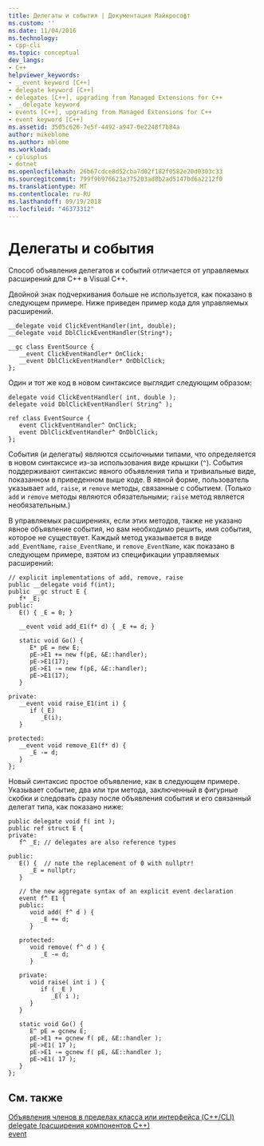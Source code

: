 ```yaml
---
title: Делегаты и события | Документация Майкрософт
ms.custom: ''
ms.date: 11/04/2016
ms.technology:
- cpp-cli
ms.topic: conceptual
dev_langs:
- C++
helpviewer_keywords:
- __event keyword [C++]
- delegate keyword [C++]
- delegates [C++], upgrading from Managed Extensions for C++
- __delegate keyword
- events [C++], upgrading from Managed Extensions for C++
- event keyword [C++]
ms.assetid: 3505c626-7e5f-4492-a947-0e2248f7b84a
author: mikeblome
ms.author: mblome
ms.workload:
- cplusplus
- dotnet
ms.openlocfilehash: 26b67cdce8d52cba7d02f182f0582e20d0303c33
ms.sourcegitcommit: 799f9b976623a375203ad8b2ad5147bd6a2212f0
ms.translationtype: MT
ms.contentlocale: ru-RU
ms.lasthandoff: 09/19/2018
ms.locfileid: "46373312"
---
```

# <a name="delegates-and-events"></a>Делегаты и события

Способ объявления делегатов и событий отличается от управляемых расширений для C++ в Visual C++.

Двойной знак подчеркивания больше не используется, как показано в следующем примере. Ниже приведен пример кода для управляемых расширений.

```
__delegate void ClickEventHandler(int, double);
__delegate void DblClickEventHandler(String*);

__gc class EventSource {
   __event ClickEventHandler* OnClick;
   __event DblClickEventHandler* OnDblClick;
};
```

Один и тот же код в новом синтаксисе выглядит следующим образом:

```
delegate void ClickEventHandler( int, double );
delegate void DblClickEventHandler( String^ );

ref class EventSource {
   event ClickEventHandler^ OnClick;
   event DblClickEventHandler^ OnDblClick;
};
```

События (и делегаты) являются ссылочными типами, что определяется в новом синтаксисе из-за использования виде крышки (`^`).  События поддерживают синтаксис явного объявления типа и тривиальные виде, показанном в приведенном выше коде. В явной форме, пользователь указывает `add`, `raise`, и `remove` методы, связанные с событием. (Только `add` и `remove` методы являются обязательными; `raise` метод является необязательным.)

В управляемых расширениях, если этих методов, также не указано явное объявление события, но вам необходимо решить, имя события, которое не существует. Каждый метод указывается в виде `add_EventName`, `raise_EventName`, и `remove_EventName`, как показано в следующем примере, взятом из спецификации управляемых расширений:

```
// explicit implementations of add, remove, raise
public __delegate void f(int);
public __gc struct E {
   f* _E;
public:
   E() { _E = 0; }

   __event void add_E1(f* d) { _E += d; }

   static void Go() {
      E* pE = new E;
      pE->E1 += new f(pE, &E::handler);
      pE->E1(17);
      pE->E1 -= new f(pE, &E::handler);
      pE->E1(17);
   }

private:
   __event void raise_E1(int i) {
      if (_E)
         _E(i);
   }

protected:
   __event void remove_E1(f* d) {
      _E -= d;
   }
};
```

Новый синтаксис простое объявление, как в следующем примере. Указывает событие, два или три метода, заключенный в фигурные скобки и следовать сразу после объявления события и его связанный делегат типа, как показано ниже:

```
public delegate void f( int );
public ref struct E {
private:
   f^ _E; // delegates are also reference types

public:
   E() {  // note the replacement of 0 with nullptr!
      _E = nullptr;
   }

   // the new aggregate syntax of an explicit event declaration
   event f^ E1 {
   public:
      void add( f^ d ) {
         _E += d;
      }

   protected:
      void remove( f^ d ) {
         _E -= d;
      }

   private:
      void raise( int i ) {
         if ( _E )
            _E( i );
      }
   }

   static void Go() {
      E^ pE = gcnew E;
      pE->E1 += gcnew f( pE, &E::handler );
      pE->E1( 17 );
      pE->E1 -= gcnew f( pE, &E::handler );
      pE->E1( 17 );
   }
};
```

## <a name="see-also"></a>См. также

[Объявления членов в пределах класса или интерфейса (C++/CLI)](../dotnet/member-declarations-within-a-class-or-interface-cpp-cli.md)<br/>
[delegate (расширения компонентов C++)](../windows/delegate-cpp-component-extensions.md)<br/>
[event](../windows/event-cpp-component-extensions.md)